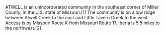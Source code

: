 ATWELL is an unincorporated community in the southeast corner of Miller County, in the U.S. state of Missouri.[1] The community is on a low ridge between Atwell Creek to the east and Little Tavern Creek to the west. Access is by Missouri Route K from Missouri Route 17. Iberia is 5.5 miles to the northwest.[2]
